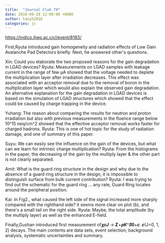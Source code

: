 ```yaml
---
title:  "Journal Club 79"
date: 2018-09-28 12:00:00 +0800
author: tanyh2018
categories: jc
---
```


<https://indico.ihep.ac.cn//event/8183/>

First,Ryuta introduced gain homogeneity and radiation effects of Low Gain Avalanche Pad Detectors briefly. Next, he answered other's questions.

Xin: 
  Could you elaborate the two proposed reasons for the gain degradation in LGAD devices?
Ryuta: 
  Measurements on LGAD samples with leakage current in the range of few μA showed that the voltage needed to deplete the multiplication layer after irradiation
decreases. This effect was associated with an acceptor removal due to the removal of boron in the multiplication layer which would also explain the observed gain degradation. An alternative explanation for the gain degradation in LGAD devices is based on the simulation of LGAD structures which showed that the effect could be caused by charge trapping in the device. 

Yuhang: 
  The reason about comparing the results for neutron and proton irradiation but also with previous measurements in the fluence range below 10^15 neq/cm^2 showed that
  the effective acceptor removal works faster for charged hadrons. 
Ryuta:
  This is one of hot topic for the study of radiation damage, and one of summary of this paper. 

Suyu:
  We can easily see the influence on the gain of the devices, but what can we learn for intrinsic charge multiplication?
Ryuta: 
  From the histograms in the paper, the decreasing of the gain by the multiply layer & the other part is not clearly separated. 

Amit:
  What is the guard ring structure in the design and why due to the absence of a guard ring structure in the design, it is impossible to distinguish surface from bulk current contribution?
Ryuta:
  I was trying to find out the schematic for the guard ring ... any rate, Guard Ring locates around the peripheral position.

Kai: 
  In Fig2., what caused the left side of the signal increased more sharply compared with the righthand side? it seems more clear on plot (b), and there's a small tail on
the right side.
Ryuta:
  Maybe, the total amplitude (by the multiply layer) as well as the enhanced E-field.

Finally,Gushan introduced first measurement of𝝌𝒄𝑱 → 𝜮+𝒑𝑲^𝑺𝟎+𝒄. 𝒄(J=0, 1, 2) decays. The main contents are data sets, event selection, background analysis, systematic uncertainties and summary.
